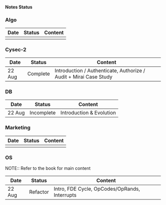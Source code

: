 #### Notes Status

### Algo

| Date | Status | Content |
| ---- | ------ | ------- |
|      |        |         |

### Cysec-2

| Date | Status | Content |
| ---- | ------ | ------- |
| 22 Aug   |  Complete      | Introduction / Authenticate, Authorize / Audit  + Mirai Case Study      |

### DB

| Date   | Status   | Content |
| ------ | -------- | ------- |
| 22 Aug | Incomplete | Introduction & Evolution        |

### Marketing

| Date | Status | Content |
| ---- | ------ | ------- |
|      |        |         |

### OS

NOTE:: Refer to the book for main content

| Date   | Status   | Content |
| ------ | -------- | ------- |
| 22 Aug | Refactor |  Intro, FDE Cycle, OpCodes/OpRands, Interrupts       |
